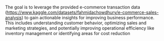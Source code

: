 The goal is to leverage the provided e-commerce transaction data (https://www.kaggle.com/datasets/fahmidachowdhury/e-commerce-sales-analysis) to gain actionable insights for improving business performance. This includes understanding customer behavior, optimizing sales and marketing strategies, and potentially improving operational efficiency like inventory management or identifying areas for cost reduction
